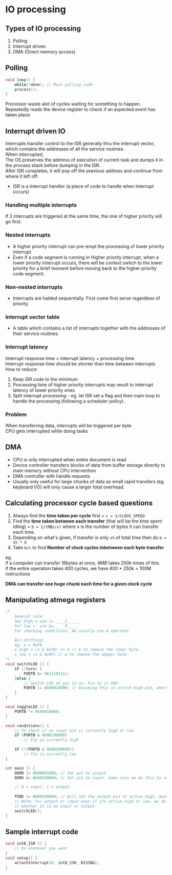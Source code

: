 # IO processing 

## Types of IO processing 
1. Polling 
2. Interrupt driven 
3. DMA (Direct memory access)

## Polling 
```cpp
void loop() {
    while(!done); // Main polling code
    process();
}
```

Processor waste alot of cycles waiting for something to happen.  
Repeatedly reads the device register to check if an expected event has taken place.  


## Interrupt driven IO 
Interrupts transfer control to the ISR generally thru the interrupt vector, which contains the addresses of all the service routines.  
When interrupted,  
The OS preserves the address of execution of current task and dumps it in the process stack before dumping in the ISR.  
After ISR completes, it will pop off the previous address and continue from where it left off.  

- ISR is a interrupt handler (a piece of code to handle when interrupt occurs)

### Handling multiple interrupts 
If 2 interrupts are triggered at the same time, the one of higher priority will go first.

### Nested interrupts
- A higher priority interrupt can pre-empt the processing of lower priority interrupt
- Even if a code segment is running in Higher priority interrupt, when a lower priority interrupt occurs, there will be context switch to the lower priority for a brief moment before moving back to the higher priority code segment. 

### Non-nested interrupts
- Interrupts are halded sequentially. First come first serve regardless of priority 

### Interrupt vector table
- A table which contains a list of interrupts together with the addresses of their service routines.

### Interrupt latency
Interrupt response time = interrupt latency + processing time  
Interrupt response time should be shorter than time between interrupts  
How to reduce:  
1. Keep ISR code to the minimum
2. Processing time of higher priority interrupts may result to interrupt latency of lower priority ones
3. Split interrupt processing - eg. let ISR set a flag and then main loop to handle the processing (following a scheduler policy).

### Problem
When transferring data, interrupts will be triggered per byte  
CPU gets interrupted while doing tasks 

## DMA 
- CPU is only interrupted when entire document is read
- Device controller transfers blocks of data from buffer storage directly to main memory without CPU intervention
- DMA controller with handle requests
- Usually only useful for large chunks of data as small rapid transfers (eg. keyboard I/O) will only cause a larger total overhead.


## Calculating processor cycle based questions
1. Always find the **time taken per cycle** first = ```c = 1/CLOCK_SPEED```
2. Find the **time taken between each transfer** (that will be the time spent idling) = ```b = 1/(MBs/x)``` where x is the number of bytes it can transfer each time. 
3. Depending on what's given, if transfer is only ```x%``` of total time then do ```b = x% * b```
4. Take ```b/c``` to find **Number of clock cycles inbetween each byte transfer**


eg.  
if a computer can transfer 16bytes at once, 4MB takes 250k times of this.  
if the entire operation takes 400 cycles, we have 400 * 250k = 100M instructions  

**DMA can transfer one huge chunk each time for a given clock cycle**  

## Manipulating atmega registers 
```cpp
/*
    General rule:
    Set high = use |= ____1_____ 
    Set low =  use &= ____0_____
    For checking conditions: We usually use & operator 

    Bit-shifting:
    eg. x = 0xFA
    x_high = (x & 0xF0) >> 4 // & to remove the lower byte 
    x_low = (x & 0x0F) // & to remove the uppper byte
*/
void switchLED () {
    if (!turn) {
        PORTB &= 0b11101111;
    }else {
        // Switch LED at pin 12 on. Pin 12 is PB4
        PORTB |= 0b00010000; // Assuming this is active high pin, where logic 1 will turn it ON
    }
}

void toggleLED () {
    PORTB ^= 0b00010000;
}

void conditions() {
    // To check if an input pin is currently high or low
    if (PORTB & 0b00100000)
        // Pin is currently high 

    if (!(PORTB & 0b00100000))
        // Pin is currently low 
}

int main () {
    DDRB |= 0b00001000; // Set pin to output 
    DDRD &= 0b00100000; // Set pin to input, make sure we do this to set the pin to input mode

    // 0 = input, 1 = output
    
    PIND |= 0b00100000; // Will set the output pin to active high, meaning it will register when pulled down 
    // Note: For output or input even if its active high or low, we do not care. We will still set this according to
    // whether it is an input or output. 
    switchLED();
}
```

## Sample interrupt code
```cpp
void int0_ISR () {
    // Do whatever you want
}
void setup() {
    attachInterrupt(0, int0_ISR, RISING);
}
```